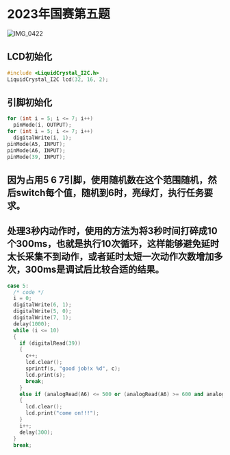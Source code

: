# 2023年国赛第五题
![IMG_0422](https://github.com/bobbycumt/lanqiao/assets/68255033/8dd8538c-c005-48ec-babc-ba5974ecc3bc)

## LCD初始化
```CPP
#include <LiquidCrystal_I2C.h>
LiquidCrystal_I2C lcd(32, 16, 2);
```
## 引脚初始化
```CPP
for (int i = 5; i <= 7; i++)
  pinMode(i, OUTPUT);
for (int i = 5; i <= 7; i++)
  digitalWrite(i, 1);
pinMode(A5, INPUT);
pinMode(A6, INPUT);
pinMode(39, INPUT);
```
## 因为占用5 6 7引脚，使用随机数在这个范围随机，然后switch每个值，随机到6时，亮绿灯，执行任务要求。
## 处理3秒内动作时，使用的方法为将3秒时间打碎成10个300ms，也就是执行10次循环，这样能够避免延时太长采集不到动作，或者延时太短一次动作次数增加多次，300ms是调试后比较合适的结果。
```CPP
case 5:
  /* code */
  i = 0;
  digitalWrite(6, 1);
  digitalWrite(5, 0);
  digitalWrite(7, 1);
  delay(1000);
  while (i <= 10)
  {
    if (digitalRead(39))
    {
      c++;
      lcd.clear();
      sprintf(s, "good job!x %d", c);
      lcd.print(s);
      break;
    }
    else if (analogRead(A6) <= 500 or (analogRead(A6) >= 600 and analogRead(A6) <= 1023))
    {
      lcd.clear();
      lcd.print("come on!!!");
    }
    i++;
    delay(300);
  }
  break;
```


